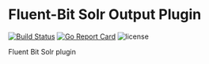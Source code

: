 # Fluent-Bit Solr Output Plugin

[![Build Status](https://travis-ci.org/oleewere/fluent-bit-solr-plugin.svg?branch=master)](https://travis-ci.org/oleewere/fluent-bit-solr-plugin)
[![Go Report Card](https://goreportcard.com/badge/github.com/oleewere/fluent-bit-solr-plugin)](https://goreportcard.com/report/github.com/oleewere/fluent-bit-solr-plugin)
![license](http://img.shields.io/badge/license-Apache%20v2-blue.svg)

Fluent Bit Solr plugin
